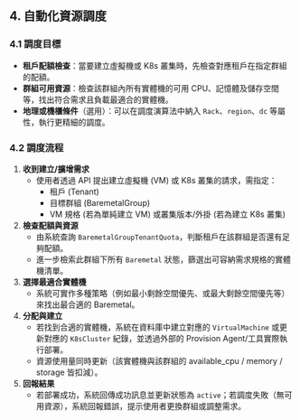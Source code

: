 ## 4. 自動化資源調度

### 4.1 調度目標

- **租戶配額檢查**：當要建立虛擬機或 K8s 叢集時，先檢查對應租戶在指定群組的配額。
- **群組可用資源**：檢查該群組內所有實體機的可用 CPU、記憶體及儲存空間等，找出符合需求且負載最適合的實體機。
- **地理或機櫃條件**（選用）：可以在調度演算法中納入 `Rack`、`region`、`dc` 等屬性，執行更精細的調度。

### 4.2 調度流程

1. **收到建立/擴增需求**  
   - 使用者透過 API 提出建立虛擬機 (VM) 或 K8s 叢集的請求，需指定：
     - 租戶 (Tenant)  
     - 目標群組 (BaremetalGroup)  
     - VM 規格 (若為單純建立 VM) 或叢集版本/外掛 (若為建立 K8s 叢集)  
2. **檢查配額與資源**  
   - 由系統查詢 `BaremetalGroupTenantQuota`，判斷租戶在該群組是否還有足夠配額。  
   - 進一步檢索此群組下所有 `Baremetal` 狀態，篩選出可容納需求規格的實體機清單。  
3. **選擇最適合實體機**  
   - 系統可實作多種策略（例如最小剩餘空間優先、或最大剩餘空間優先等）來找出最合適的 Baremetal。  
4. **分配與建立**  
   - 若找到合適的實體機，系統在資料庫中建立對應的 `VirtualMachine` 或更新對應的 `K8sCluster` 紀錄，並透過外部的 Provision Agent/工具實際執行部署。  
   - 資源使用量同時更新（該實體機與該群組的 available_cpu / memory / storage 皆扣減）。  
5. **回報結果**  
   - 若部署成功，系統回傳成功訊息並更新狀態為 `active`；若調度失敗（無可用資源），系統回報錯誤，提示使用者更換群組或調整需求。
